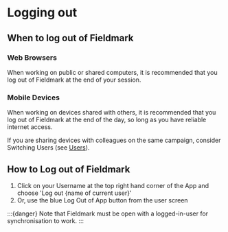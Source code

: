 # Logging out

## When to log out of Fieldmark

### Web Browsers

When working on public or shared computers, it is recommended that you log out of Fieldmark at the end of your session.

### Mobile Devices

When working on devices shared with others, it is recommended that you log out of Fieldmark at the end of the day, so long as you have reliable internet access.

If you are sharing devices with colleagues on the same campaign, consider Switching Users (see [Users](intro/users/switching)).  

## How to Log out of Fieldmark

1. Click on your Username at the top right hand corner of the App and choose 'Log out {name of current user}'
2. Or, use the blue Log Out of App  button from the user screen

:::{danger}
Note that Fieldmark must be open with a logged-in-user for synchronisation to work.
:::
